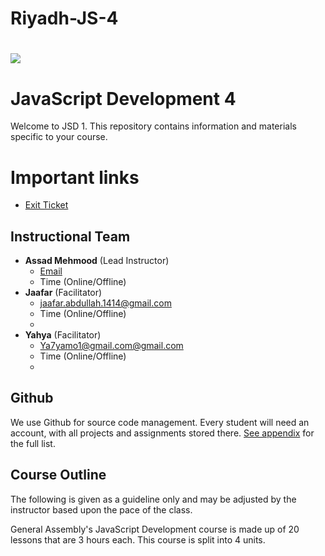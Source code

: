 # Riyadh-JS-4

# ![](https://ga-dash.s3.amazonaws.com/production/assets/logo-9f88ae6c9c3871690e33280fcf557f33.png) 
# JavaScript Development 4
Welcome to JSD 1. This repository contains information and materials specific to your course.

# Important links
- [Exit Ticket]()



## Instructional Team
- **Assad Mehmood** (Lead Instructor)
  - [Email](mailto:Assad.mehmood@generalassemb.ly)
  - Time (Online/Offline)
- **Jaafar** (Facilitator)
  - [jaafar.abdullah.1414@gmail.com](mailto:jaafar.abdullah.1414@gmail.com)
  - Time (Online/Offline)
  - 
- **Yahya** (Facilitator)
  - [Ya7yamo1@gmail.com@gmail.com](mailto:Ya7yamo1@gmail.com@gmail.com)
  - Time (Online/Offline)
  - 
  


## Github
We use Github for source code management. Every student will need an account, with all projects and assignments stored there. [See appendix](#github-links) for the full list.

## Course Outline
The following is given as a guideline only and may be adjusted by the instructor based upon the pace of the class.

General Assembly's JavaScript Development course is made up of 20 lessons that are 3 hours each. This course is split into 4 units.


